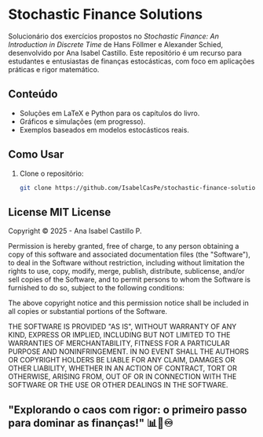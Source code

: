 # Stochastic Finance Solutions

Solucionário dos exercícios propostos no *Stochastic Finance: An Introduction in Discrete Time* de Hans Föllmer e Alexander Schied, desenvolvido por Ana Isabel Castillo. Este repositório é um recurso para estudantes e entusiastas de finanças estocásticas, com foco em aplicações práticas e rigor matemático.

## Conteúdo
- Soluções em LaTeX e Python para os capítulos do livro.
- Gráficos e simulações (em progresso).
- Exemplos baseados em modelos estocásticos reais.

## Como Usar
1. Clone o repositório:
   ```bash
   git clone https://github.com/IsabelCasPe/stochastic-finance-solutions.git

## License  MIT License

Copyright ©  2025 - Ana Isabel Castillo P. 

Permission is hereby granted, free of charge, to any person obtaining a copy
of this software and associated documentation files (the "Software"), to deal
in the Software without restriction, including without limitation the rights
to use, copy, modify, merge, publish, distribute, sublicense, and/or sell
copies of the Software, and to permit persons to whom the Software is
furnished to do so, subject to the following conditions:

The above copyright notice and this permission notice shall be included in all
copies or substantial portions of the Software.

THE SOFTWARE IS PROVIDED "AS IS", WITHOUT WARRANTY OF ANY KIND, EXPRESS OR
IMPLIED, INCLUDING BUT NOT LIMITED TO THE WARRANTIES OF MERCHANTABILITY,
FITNESS FOR A PARTICULAR PURPOSE AND NONINFRINGEMENT. IN NO EVENT SHALL THE
AUTHORS OR COPYRIGHT HOLDERS BE LIABLE FOR ANY CLAIM, DAMAGES OR OTHER
LIABILITY, WHETHER IN AN ACTION OF CONTRACT, TORT OR OTHERWISE, ARISING FROM,
OUT OF OR IN CONNECTION WITH THE SOFTWARE OR THE USE OR OTHER DEALINGS IN THE
SOFTWARE.

## **"Explorando o caos com rigor: o primeiro passo para dominar as finanças!"** 📊💙♾️
